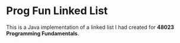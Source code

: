 # Prog Fun Linked List
This is a Java implementation of a linked list I had created for **48023 Programming Fundamentals**.
